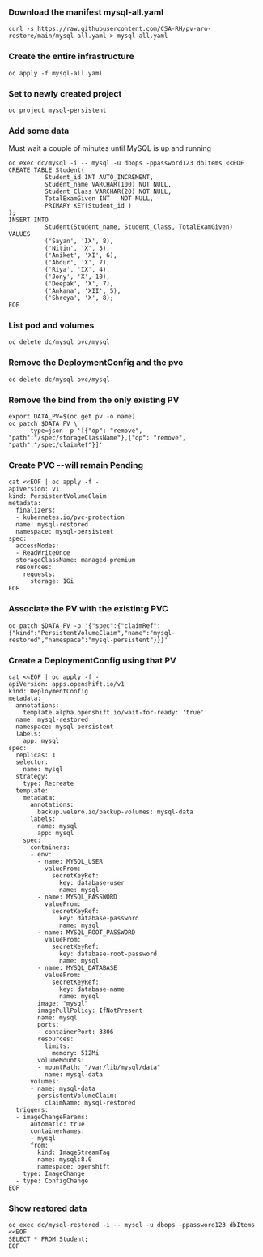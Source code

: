 ### Download the manifest mysql-all.yaml
```console
curl -s https://raw.githubusercontent.com/CSA-RH/pv-aro-restore/main/mysql-all.yaml > mysql-all.yaml
```
### Create the entire infrastructure
```console
oc apply -f mysql-all.yaml
```
### Set to newly created project
```console
oc project mysql-persistent
```
### Add some data
Must wait a couple of minutes until MySQL is up and running
```console
oc exec dc/mysql -i -- mysql -u dbops -ppassword123 dbItems <<EOF
CREATE TABLE Student(
          Student_id INT AUTO_INCREMENT,  
          Student_name VARCHAR(100) NOT NULL,
          Student_Class VARCHAR(20) NOT NULL,
          TotalExamGiven INT   NOT NULL,
          PRIMARY KEY(Student_id )
);
INSERT INTO  
          Student(Student_name, Student_Class, TotalExamGiven)
VALUES
          ('Sayan', 'IX', 8),
          ('Nitin', 'X', 5),
          ('Aniket', 'XI', 6),
          ('Abdur', 'X', 7),
          ('Riya', 'IX', 4),
          ('Jony', 'X', 10),
          ('Deepak', 'X', 7),
          ('Ankana', 'XII', 5),
          ('Shreya', 'X', 8);
EOF
```
### List pod and volumes
```console
oc delete dc/mysql pvc/mysql
```

### Remove the DeploymentConfig and the pvc
```console
oc delete dc/mysql pvc/mysql
```

### Remove the bind from the only existing PV
```console
export DATA_PV=$(oc get pv -o name)
oc patch $DATA_PV \
    --type=json -p '[{"op": "remove", "path":"/spec/storageClassName"},{"op": "remove", "path":"/spec/claimRef"}]'
```

### Create PVC --will remain Pending
```console
cat <<EOF | oc apply -f -
apiVersion: v1
kind: PersistentVolumeClaim
metadata:
  finalizers:
  - kubernetes.io/pvc-protection
  name: mysql-restored
  namespace: mysql-persistent
spec:
  accessModes:
  - ReadWriteOnce
  storageClassName: managed-premium
  resources:
    requests:
      storage: 1Gi
EOF
```

### Associate the PV with the existintg PVC
```console
oc patch $DATA_PV -p '{"spec":{"claimRef":{"kind":"PersistentVolumeClaim","name":"mysql-restored","namespace":"mysql-persistent"}}}'
```

### Create a DeploymentConfig using that PV
```console
cat <<EOF | oc apply -f -
apiVersion: apps.openshift.io/v1
kind: DeploymentConfig
metadata:
  annotations:
    template.alpha.openshift.io/wait-for-ready: 'true'
  name: mysql-restored
  namespace: mysql-persistent
  labels:
    app: mysql
spec:
  replicas: 1
  selector:
    name: mysql
  strategy:
    type: Recreate
  template:
    metadata:
      annotations:
        backup.velero.io/backup-volumes: mysql-data
      labels:
        name: mysql
        app: mysql
    spec:
      containers:
      - env:
        - name: MYSQL_USER
          valueFrom:
            secretKeyRef:
              key: database-user
              name: mysql
        - name: MYSQL_PASSWORD
          valueFrom:
            secretKeyRef:
              key: database-password
              name: mysql
        - name: MYSQL_ROOT_PASSWORD
          valueFrom:
            secretKeyRef:
              key: database-root-password
              name: mysql
        - name: MYSQL_DATABASE
          valueFrom:
            secretKeyRef:
              key: database-name
              name: mysql
        image: "mysql"
        imagePullPolicy: IfNotPresent
        name: mysql
        ports:
        - containerPort: 3306
        resources:
          limits:
            memory: 512Mi
        volumeMounts:
        - mountPath: "/var/lib/mysql/data"
          name: mysql-data
      volumes:
      - name: mysql-data
        persistentVolumeClaim:
          claimName: mysql-restored
  triggers:
  - imageChangeParams:
      automatic: true
      containerNames:
      - mysql
      from:
        kind: ImageStreamTag
        name: mysql:8.0
        namespace: openshift
    type: ImageChange
  - type: ConfigChange
EOF
```

### Show restored data
```console
oc exec dc/mysql-restored -i -- mysql -u dbops -ppassword123 dbItems <<EOF
SELECT * FROM Student;
EOF
```
